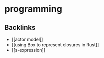 # programming



<a id="org96a8e27"></a>

## Backlinks

-   [[actor model]]
-   [[using Box to represent closures in Rust]]
-   [[s-expression]]
